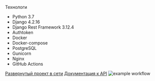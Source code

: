 


Технологи

- Python 3.7
- Django 4.2.16
- Django Rest Framework 3.12.4
- Authtoken
- Docker
- Docker-compose
- PostgreSQL
- Gunicorn
- Nginx
- GitHub Actions



[Развернутый проект в сети](https://ruspraktikum.hopto.org/)
[Документация к API](https://ruspraktikum.hopto.org/api/docs/)
![example workflow](https://github.com/y353x/foodgram/actions/workflows/main.yml/badge.svg)

